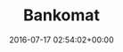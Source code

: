 ---
title:		"Bankomat"
type:		"photos"
mediatype:		"upload"
location:		"Berlin, Germany"
date:		"2016-07-17 02:54:02+00:00"
album:		"city"
filename:		"bankomat-berlin.md"
series:		"berlin"
cl_public_id:		"city/bankomat-berlin"
cl_version:		1497000177
format:		"tiff"
bytes:		4815356
width:		2560
height:		1440
colours:
- "#0A0300"
- "#000000"
- "#1D1200"
- "#774800"
- "#FFF600"
- "#000001"
- "#0E0C06"
- "#0E0806"
exposure_mode:		"Auto"
program:		"Aperture-priority AE"
aperture:		"2.8"
focal_length:		"24.0 mm"
iso:		"500"
shutter_speed:		"1/80"
metering:		"Center-weighted average"
flash:		"Off, Did not fire"
white_balance:		"Custom"
colour_temp:		"2950"
has_crop:		"true"
orientation:		"Horizontal (normal)"
camera_model:		"NIKON D800"
lens_info:		"24-70mm f/2.8"
artist:		"No artist info"
x_resolution:		"300"
y_resolution:		"300"
---